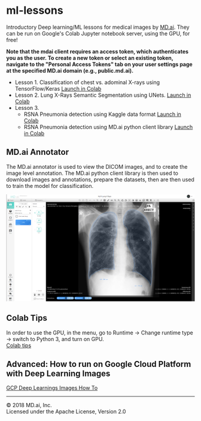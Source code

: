 # ml-lessons

Introductory Deep learning/ML lessons for medical images by [MD.ai](https://www.md.ai). They can be run on Google's Colab Jupyter notebook server, using the GPU, for free! 

**Note that the mdai client requires an access token, which authenticates you as the user. To create a new token or select an existing token, navigate to the "Personal Access Tokens" tab on your user settings page at the specified MD.ai domain (e.g., public.md.ai).**


- Lesson 1. Classification of chest vs. adominal X-rays using TensorFlow/Keras [Launch in Colab](https://colab.research.google.com/github/mdai/ml-lessons/blob/master/lesson1-xray-images-classification.ipynb) 
- Lesson 2. Lung X-Rays Semantic Segmentation using UNets. [Launch in Colab](https://colab.research.google.com/github/mdai/ml-lessons/blob/master/lesson2-lung-xrays-segmentation.ipynb)
- Lesson 3. 
  - RSNA Pneumonia detection using Kaggle data format [Launch in Colab](https://colab.research.google.com/github/mdai/ml-lessons/blob/master/lesson3-rsna-pneumonia-detection-kaggle.ipynb) 
  - RSNA Pneumonia detection using MD.ai python client library [Launch in Colab](https://colab.research.google.com/github/mdai/ml-lessons/blob/master/lesson3-rsna-pneumonia-detection-mdai-client-lib.ipynb) 

## MD.ai Annotator 
The MD.ai annotator is used to view the DICOM images, and to create the image level annotation. The MD.ai python client library is then used to download images and annotations, prepare the datasets, then are then used to train the model for classification. 

![MD.ai Annotator](/images/annotator.png)

## Colab Tips 
In order to use the GPU, in the menu, go to Runtime -> Change runtime type -> switch to Python 3, and turn on GPU.  
[Colab tips](https://www.kdnuggets.com/2018/02/essential-google-colaboratory-tips-tricks.html)

## Advanced: How to run on Google Cloud Platform with Deep Learning Images

[GCP Deep Learnings Images How To](running_on_gcp.md)

---

&copy; 2018 MD.ai, Inc.  
Licensed under the Apache License, Version 2.0
